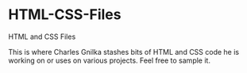 # HTML-CSS-Files
HTML and CSS Files

This is where Charles Gnilka stashes bits of HTML and CSS code he is working on or uses on various projects. Feel free to sample it. 
